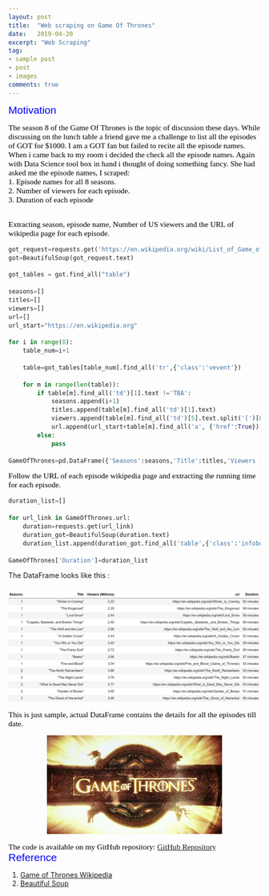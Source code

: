 ```yaml
---
layout: post
title:  "Web scraping on Game Of Thrones"
date:   2019-04-20
excerpt: "Web Scraping"
tag:
- sample post
- post
- images
comments: true
---
```


<span style="color:blue;  font-family: Helvetica;font-size:1.5em;">Motivation</span>

<span style="color:black; font-family: Tahoma;font-size:1.1em;">
The season 8 of the Game Of Thrones is the topic of discussion these days. While discussing on the lunch table a friend gave me a challenge to list all the episodes of GOT for $1000. I am a GOT fan but failed to recite all the episode names. When i came back to my room i decided the check all the episode names. Again with Data Science tool box in hand i thought of doing something fancy. She had asked me the episode names, I scraped: <br> </span>
<span style="color:black; font-family: Tahoma;font-size:1.1em;">1. Episode names for all 8 seasons.</span> <br>
<span style="color:black; font-family: Tahoma;font-size:1.1em;">2. Number of viewers for each episode.</span> <br>
<span style="color:black; font-family: Tahoma;font-size:1.1em;">3. Duration of each episode </span>
<br>

<br>

<span style="color:black; font-family: Tahoma;font-size:1.1em;">Extracting season, episode name, Number of US viewers and the URL of wikipedia page for each episode.</span>

```python
got_request=requests.get('https://en.wikipedia.org/wiki/List_of_Game_of_Thrones_episodes')
got=BeautifulSoup(got_request.text)

got_tables = got.find_all("table")

seasons=[]
titles=[]
viewers=[]
url=[]
url_start="https://en.wikipedia.org"

for i in range(8):
    table_num=i+1

    table=got_tables[table_num].find_all('tr',{'class':'vevent'})

    for m in range(len(table)):
        if table[m].find_all('td')[1].text !='TBA':
            seasons.append(i+1)
            titles.append(table[m].find_all('td')[1].text)
            viewers.append(table[m].find_all('td')[5].text.split('[')[0])
            url.append(url_start+table[m].find_all('a', {'href':True})[0]['href'])
        else:
            pass

GameOfThrones=pd.DataFrame({'Seasons':seasons,'Title':titles,'Viewers (Millions)':viewers, 'url':url})


```



<span style="color:black; font-family: Tahoma;font-size:1.1em;">Follow the URL of each episode wikipedia page and extracting the running time for each episode.</span>

```python
duration_list=[]

for url_link in GameOfThrones.url:
    duration=requests.get(url_link)
    duration_got=BeautifulSoup(duration.text)
    duration_list.append(duration_got.find_all('table',{'class':'infobox vevent'})[0].find('th', text='Running time').next_sibling.text.split('[')[0])

GameOfThrones['Duration']=duration_list


```

The DataFrame looks like this :

![](../imgs/GOTR_dataframe.PNG)

<span style="color:black; font-family: Tahoma;font-size:1.1em;">This is just sample, actual DataFrame contains the details for all the episodes till date.</span>

<p align="center">
  <img src="../imgs/Game_of_Thrones_title_card.jpg">
</p>

<span style="color:black; font-family: Tahoma;font-size:1.1em;">The code is available on my GitHub repository: [GitHub Repository](https://github.com/Birinder1469/web_scraping_GOT)</span>
<br>
<span style="color:blue;  font-family: Helvetica;font-size:1.5em;">Reference</span>

1. [Game of Thrones Wikipedia](https://en.wikipedia.org/wiki/Game_of_Thrones) <br>
2. [Beautiful Soup](https://www.crummy.com/software/BeautifulSoup/bs4/doc/)

<br>
